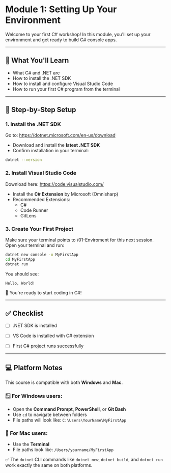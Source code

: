 # Module 1: Setting Up Your Environment

Welcome to your first C# workshop! In this module, you'll set up your environment and get ready to build C# console apps.

---

## 🧰 What You'll Learn
- What C# and .NET are
- How to install the .NET SDK
- How to install and configure Visual Studio Code
- How to run your first C# program from the terminal

---

## 🚀 Step-by-Step Setup

### 1. Install the .NET SDK
Go to: https://dotnet.microsoft.com/en-us/download

- Download and install the **latest .NET SDK**
- Confirm installation in your terminal:
```bash
dotnet --version
```

### 2. Install Visual Studio Code
Download here: https://code.visualstudio.com/

- Install the **C# Extension** by Microsoft (Omnisharp)
- Recommended Extensions:
  - C#
  - Code Runner
  - GitLens

### 3. Create Your First Project
Make sure your terminal points to /01-Enviroment for this next session. Open your terminal and run:

```bash
dotnet new console -o MyFirstApp
cd MyFirstApp
dotnet run
```

You should see:
```
Hello, World!
```

🎉 You're ready to start coding in C#!

---

## ✅ Checklist

- [ ] .NET SDK is installed
- [ ] VS Code is installed with C# extension
- [ ] First C# project runs successfully


---

## 💻 Platform Notes

This course is compatible with both **Windows** and **Mac**.

### 🪟 For Windows users:
- Open the **Command Prompt**, **PowerShell**, or **Git Bash**
- Use `cd` to navigate between folders
- File paths will look like: `C:\Users\YourName\MyFirstApp`

### 🍎 For Mac users:
- Use the **Terminal**
- File paths look like: `/Users/yourname/MyFirstApp`

✅ The `dotnet` CLI commands like `dotnet new`, `dotnet build`, and `dotnet run` work exactly the same on both platforms.
